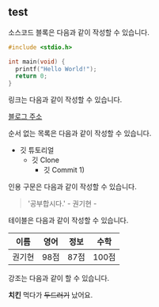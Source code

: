 ## test

소스코드 블록은 다음과 같이 작성할 수 있습니다.

```c
#include <stdio.h>

int main(void) {
  printf("Hello World!");
  return 0;
}
```

링크는 다음과 같이 작성할 수 있습니다.

[블로그 주소](http://youtube.com)

순서 없는 목록은 다음과 같이 작성할 수 있습니다.

* 깃 튜토리얼
  * 깃 Clone
    * 깃 Commit 1)
    
인용 구문은 다음과 같이 작성할 수 있습니다.
> '공부합시다.' - 권기현 -

테이블은 다음과 같이 작성할 수 있습니다.

이름|영어|정보|수학|
---|---|---|---|
권기현|98점|87점|100점|

강조는 다음과 같이 할 수 있습니다.

**치킨** 먹다가 ~~두드러기~~ 났어요.
